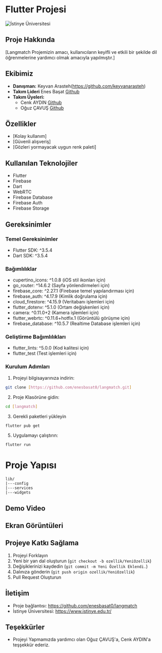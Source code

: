 # Flutter Projesi
![İstinye Üniversitesi](https://encrypted-tbn0.gstatic.com/images?q=tbn:ANd9GcTPDx-F-jg4WHeC9IQEykC41ZIMYOTQNJo5RQ&s)

## Proje Hakkında
[Langmatch Projemizin amacı, kullanıcıların keyifli ve etkili bir şekilde dil öğrenmelerine yardımcı olmak amacıyla yapılmıştır.]

## Ekibimiz
- **Danışman:** Keyvan Arasteh(https://github.com/keyvanarasteh)
- **Takım Lideri** Enes Başat [Github](https://github.com/enesbasat0)
- **Takım Üyeleri:**
    - Cenk AYDIN [Github](https://github.com/cenkaydinn)
    - Oğuz ÇAVUŞ [Github](https://github.com/oguzcavuss)


## Özellikler 
- [Kolay kullanım]
- [Güvenli alışveriş]
- [Gözleri yormayacak uygun renk paleti]

## Kullanılan Teknolojiler
- Flutter
- Firebase
- Dart
- WebRTC
- Firebase Database
- Firebase Auth
- Firebase Storage

## Gereksinimler

### Temel Gereksinimler
- Flutter SDK: ^3.5.4
- Dart SDK: ^3.5.4

### Bağımlılıklar
- cupertino_icons: ^1.0.8 (iOS stil ikonları için)
- go_router: ^14.6.2 (Sayfa yönlendirmeleri için)
- firebase_core: ^2.27.1 (Firebase temel yapılandırması için)
- firebase_auth: ^4.17.9 (Kimlik doğrulama için)
- cloud_firestore: ^4.15.9 (Veritabanı işlemleri için)
- flutter_dotenv: ^5.1.0 (Ortam değişkenleri için)
- camera: ^0.11.0+2 (Kamera işlemleri için)
- flutter_webrtc: ^0.11.6+hotfix.1 (Görüntülü görüşme için)
- firebase_database: ^10.5.7 (Realtime Database işlemleri için)

### Geliştirme Bağımlılıkları
- flutter_lints: ^5.0.0 (Kod kalitesi için)
- flutter_test (Test işlemleri için)


### Kurulum Adımları
1. Projeyi bilgisayarınıza indirin:
```bash
git clone [https://github.com/enesbasat0/langmatch.git]
```
2. Proje Klasörüne gidin: 
```bash
cd [langmatch]
```
3. Gerekli paketleri yükleyin
```bash
flutter pub get
```
5. Uygulamayı çalıştırın:
```bash
flutter run
```

# Proje Yapısı
```
lib/
|---config
|---services
|---widgets
```
## Demo Video
<!-- video için githubtan video yu tut sürükle yap demo video kısmına 

-->

## Ekran Görüntüleri
<!-- örnek ekran görüntüsü
<img src="https://github.com/Ysnkrgzz/SportCity/blob/f0ed8384a4738627c144946234cc6c2cd16fd68f/EkranGoruntuleri/1-Loading.png" width="200" height="400" />
-->




## Projeye Katkı Sağlama
1. Projeyi Forklayın
2. Yeni bir yan dal oluşturun (`git checkout -b ozellik/YeniOzellik`)
3. Değişiklerinizi kaydedin (`git commit -m Yeni Özellik Eklendi.`)
4. Dalınıza gönderin (`git push origin ozellik/YeniOzellik`)
5. Pull Request Oluşturun

## İletişim
- Proje bağlantısı: https://github.com/enesbasat0/langmatch
- İstinye Üniversitesi: https://www.istinye.edu.tr/

## Teşekkürler
- Projeyi Yapmamızda yardımcı olan Oğuz ÇAVUŞ'a, Cenk AYDIN'a teşşekkür ederiz.
